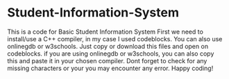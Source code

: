 # Student-Information-System
This is a code for Basic Student Information System
First we need to install/use a C++ compiler, in my case I used codeblocks. You can also use onlinegdb or w3schools. 
Just copy or download this files and open on codeblocks. if you are using onlinegdb or w3schools, you can also copy this and paste it in your chosen compiler.
Dont forget to check for any missing characters or your you may encounter any error.
Happy coding!
